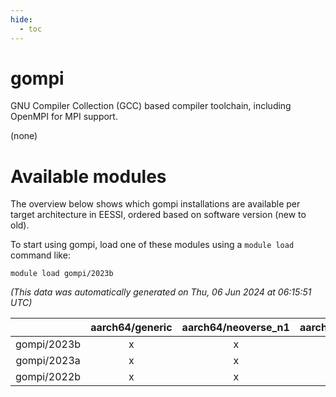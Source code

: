 ```yaml
---
hide:
  - toc
---
```


gompi
=====


GNU Compiler Collection (GCC) based compiler toolchain, including OpenMPI for MPI support.

(none)
# Available modules


The overview below shows which gompi installations are available per target architecture in EESSI, ordered based on software version (new to old).

To start using gompi, load one of these modules using a `module load` command like:

```shell
module load gompi/2023b
```

*(This data was automatically generated on Thu, 06 Jun 2024 at 06:15:51 UTC)*  

| |aarch64/generic|aarch64/neoverse_n1|aarch64/neoverse_v1|x86_64/generic|x86_64/amd/zen2|x86_64/amd/zen3|x86_64/intel/haswell|x86_64/intel/skylake_avx512|
| :---: | :---: | :---: | :---: | :---: | :---: | :---: | :---: | :---: |
|gompi/2023b|x|x|x|x|x|x|x|x|
|gompi/2023a|x|x|x|x|x|x|x|x|
|gompi/2022b|x|x|x|x|x|x|x|x|
